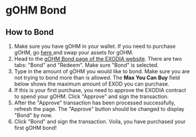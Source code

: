 # gOHM Bond

## How to Bond

1. Make sure you have gOHM in your wallet. If you need to purchase gOHM, go [here ](https://beets.fi/#/trade/fantom/0x91fa20244Fb509e8289CA630E5db3E9166233FDc)and swap your assets for gOHM.
2. Head to the [gOHM Bond page of the EXODIA website](https://app.exodia.fi/bonds/gohm). There are two tabs: "Bond" and "Redeem". Make sure "Bond" is selected.
3. Type in the amount of gOHM you would like to bond. Make sure you are not trying to bond more than is allowed. The **Max You Can Buy** field below shows the maximum amount of EXOD you can purchase.
4. If this is your first purchase, you need to approve the EXODIA contract to spend your gOHM. Click "Approve" and sign the transaction.
5. After the "Approve" transaction has been processed successfully, refresh the page. The "Approve" button should be changed to display "Bond" by now.
6. Click "Bond" and sign the transaction. Voila, you have purchased your first gOHM bond!

